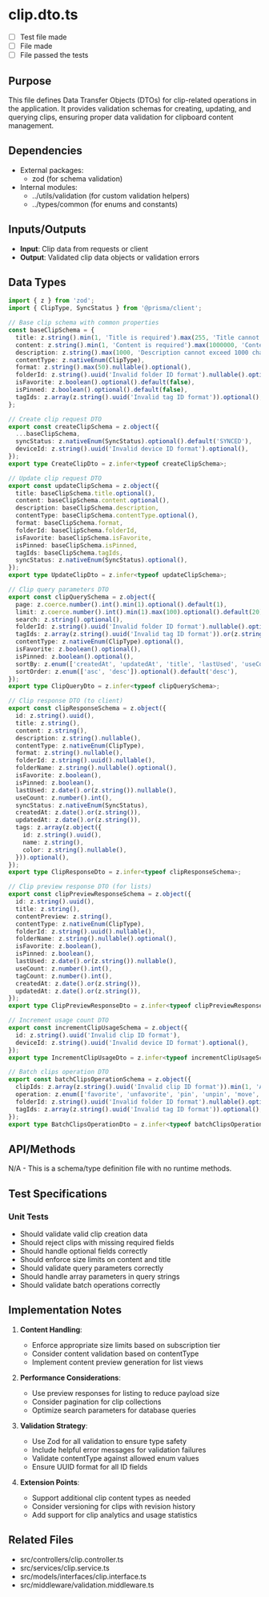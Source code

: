 # clip.dto.ts

- [ ] Test file made
- [ ] File made
- [ ] File passed the tests

## Purpose
This file defines Data Transfer Objects (DTOs) for clip-related operations in the application. It provides validation schemas for creating, updating, and querying clips, ensuring proper data validation for clipboard content management.

## Dependencies
- External packages:
  - zod (for schema validation)
- Internal modules:
  - ../utils/validation (for custom validation helpers)
  - ../types/common (for enums and constants)

## Inputs/Outputs
- **Input**: Clip data from requests or client
- **Output**: Validated clip data objects or validation errors

## Data Types
```typescript
import { z } from 'zod';
import { ClipType, SyncStatus } from '@prisma/client';

// Base clip schema with common properties
const baseClipSchema = {
  title: z.string().min(1, 'Title is required').max(255, 'Title cannot exceed 255 characters'),
  content: z.string().min(1, 'Content is required').max(1000000, 'Content is too large'),
  description: z.string().max(1000, 'Description cannot exceed 1000 characters').nullable().optional(),
  contentType: z.nativeEnum(ClipType),
  format: z.string().max(50).nullable().optional(),
  folderId: z.string().uuid('Invalid folder ID format').nullable().optional(),
  isFavorite: z.boolean().optional().default(false),
  isPinned: z.boolean().optional().default(false),
  tagIds: z.array(z.string().uuid('Invalid tag ID format')).optional(),
};

// Create clip request DTO
export const createClipSchema = z.object({
  ...baseClipSchema,
  syncStatus: z.nativeEnum(SyncStatus).optional().default('SYNCED'),
  deviceId: z.string().uuid('Invalid device ID format').optional(),
});
export type CreateClipDto = z.infer<typeof createClipSchema>;

// Update clip request DTO
export const updateClipSchema = z.object({
  title: baseClipSchema.title.optional(),
  content: baseClipSchema.content.optional(),
  description: baseClipSchema.description,
  contentType: baseClipSchema.contentType.optional(),
  format: baseClipSchema.format,
  folderId: baseClipSchema.folderId,
  isFavorite: baseClipSchema.isFavorite,
  isPinned: baseClipSchema.isPinned,
  tagIds: baseClipSchema.tagIds,
  syncStatus: z.nativeEnum(SyncStatus).optional(),
});
export type UpdateClipDto = z.infer<typeof updateClipSchema>;

// Clip query parameters DTO
export const clipQuerySchema = z.object({
  page: z.coerce.number().int().min(1).optional().default(1),
  limit: z.coerce.number().int().min(1).max(100).optional().default(20),
  search: z.string().optional(),
  folderId: z.string().uuid('Invalid folder ID format').nullable().optional(),
  tagIds: z.array(z.string().uuid('Invalid tag ID format')).or(z.string().transform(val => val.split(','))).optional(),
  contentType: z.nativeEnum(ClipType).optional(),
  isFavorite: z.boolean().optional(),
  isPinned: z.boolean().optional(),
  sortBy: z.enum(['createdAt', 'updatedAt', 'title', 'lastUsed', 'useCount']).optional().default('updatedAt'),
  sortOrder: z.enum(['asc', 'desc']).optional().default('desc'),
});
export type ClipQueryDto = z.infer<typeof clipQuerySchema>;

// Clip response DTO (to client)
export const clipResponseSchema = z.object({
  id: z.string().uuid(),
  title: z.string(),
  content: z.string(),
  description: z.string().nullable(),
  contentType: z.nativeEnum(ClipType),
  format: z.string().nullable(),
  folderId: z.string().uuid().nullable(),
  folderName: z.string().nullable().optional(),
  isFavorite: z.boolean(),
  isPinned: z.boolean(),
  lastUsed: z.date().or(z.string()).nullable(),
  useCount: z.number().int(),
  syncStatus: z.nativeEnum(SyncStatus),
  createdAt: z.date().or(z.string()),
  updatedAt: z.date().or(z.string()),
  tags: z.array(z.object({
    id: z.string().uuid(),
    name: z.string(),
    color: z.string().nullable(),
  })).optional(),
});
export type ClipResponseDto = z.infer<typeof clipResponseSchema>;

// Clip preview response DTO (for lists)
export const clipPreviewResponseSchema = z.object({
  id: z.string().uuid(),
  title: z.string(),
  contentPreview: z.string(),
  contentType: z.nativeEnum(ClipType),
  folderId: z.string().uuid().nullable(),
  folderName: z.string().nullable().optional(),
  isFavorite: z.boolean(),
  isPinned: z.boolean(),
  lastUsed: z.date().or(z.string()).nullable(),
  useCount: z.number().int(),
  tagCount: z.number().int(),
  createdAt: z.date().or(z.string()),
  updatedAt: z.date().or(z.string()),
});
export type ClipPreviewResponseDto = z.infer<typeof clipPreviewResponseSchema>;

// Increment usage count DTO
export const incrementClipUsageSchema = z.object({
  id: z.string().uuid('Invalid clip ID format'),
  deviceId: z.string().uuid('Invalid device ID format').optional(),
});
export type IncrementClipUsageDto = z.infer<typeof incrementClipUsageSchema>;

// Batch clips operation DTO
export const batchClipsOperationSchema = z.object({
  clipIds: z.array(z.string().uuid('Invalid clip ID format')).min(1, 'At least one clip ID is required'),
  operation: z.enum(['favorite', 'unfavorite', 'pin', 'unpin', 'move', 'delete', 'tag', 'untag']),
  folderId: z.string().uuid('Invalid folder ID format').nullable().optional(),
  tagIds: z.array(z.string().uuid('Invalid tag ID format')).optional(),
});
export type BatchClipsOperationDto = z.infer<typeof batchClipsOperationSchema>;
```

## API/Methods
N/A - This is a schema/type definition file with no runtime methods.

## Test Specifications
### Unit Tests
- Should validate valid clip creation data
- Should reject clips with missing required fields
- Should handle optional fields correctly
- Should enforce size limits on content and title
- Should validate query parameters correctly
- Should handle array parameters in query strings
- Should validate batch operations correctly

## Implementation Notes
1. **Content Handling**:
   - Enforce appropriate size limits based on subscription tier
   - Consider content validation based on contentType
   - Implement content preview generation for list views

2. **Performance Considerations**:
   - Use preview responses for listing to reduce payload size
   - Consider pagination for clip collections
   - Optimize search parameters for database queries

3. **Validation Strategy**:
   - Use Zod for all validation to ensure type safety
   - Include helpful error messages for validation failures
   - Validate contentType against allowed enum values
   - Ensure UUID format for all ID fields

4. **Extension Points**:
   - Support additional clip content types as needed
   - Consider versioning for clips with revision history
   - Add support for clip analytics and usage statistics

## Related Files
- src/controllers/clip.controller.ts
- src/services/clip.service.ts
- src/models/interfaces/clip.interface.ts
- src/middleware/validation.middleware.ts
